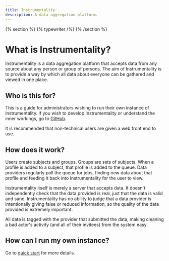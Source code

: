 ```yaml
---
title: Instrumentality.
description: A data aggregation platform.
---
```


{% section %}
{% typewriter /%}
{% /section %}

# What is Instrumentality?

Instrumentality is a data aggregation platform that accepts data from any source about any person or group of persons. The aim of Instrumentality is to provide a way by which all data about everyone can be gathered and viewed in one place.

## Who is this for?

This is a guide for administrators wishing to run their own instance of Instrumentality. If you wish to develop Instrumentality or understand the inner workings, go to [GitHub](https://github.com/berserksystems/instrumentality).

It is recommended that non-technical users are given a web front end to use.

## How does it work?

Users create subjects and groups. Groups are sets of subjects. When a profile is added to a subject, that profile is added to the queue. Data providers regularly poll the queue for jobs, finding new data about that profile and feeding it back into Instrumentality for the user to view.

Instrumentality itself is merely a server that accepts data. It doesn't independently check that the data provided is real, just that the data is valid and sane. Instrumentality has no ability to judge that a data provider is intentionally giving false or reduced information, so the quality of the data provided is extremely important. 

All data is tagged with the provider that submitted the data, making cleaning a bad actor's activity (and all of their invitees) from the system easy.

## How can I run my own instance?

Go to [quick start](info/quick_start) for more details.